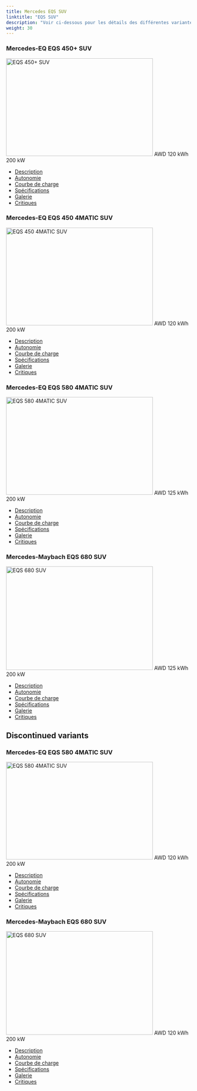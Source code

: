 ```yaml
---
title: Mercedes EQS SUV
linktitle: "EQS SUV"
description: "Voir ci-dessous pour les détails des différentes variantes de Mercedes EQS SUV"
weight: 30
---
```

<!-- markdownlint-disable MD033 -->
<!-- markdownlint-disable MD010 -->
<div class="container p-3 mb-4 bg-body-tertiary rounded border">
<h3>Mercedes-EQ EQS 450+ SUV</h3>
	<div class="row">
		<div class="col col-12 col-md-6">
			<a href="eqs_450plus_suv/"><img src="https://media.evkx.net/multimedia/models/mercedes/eqs_suv/eqs_450plus_suv/main_1_xst.jpg" class="img-fluid" width="400px" height="266px" alt="EQS 450+ SUV" ></a>
<i class="bi bi-record2-fill"></i> AWD <i class="bi bi-battery-full"></i> 120 kWh <i class="bi bi-ev-station"></i> 200 kW 
		</div>
		<div class="col col-12 col-md-6">
			<ul class="list-group list-group-flush">
				<li class="list-group-item list-group-item-action"><a href="eqs_450plus_suv/" class="text-decoration-none text-black"><i class="bi-car-front"></i> Description</a></li>
				<li class="list-group-item list-group-item-action"><a href="eqs_450plus_suv/rangeandconsumption/" class="text-decoration-none text-black" ><i class="bi-file-earmark-bar-graph"></i> Autonomie</a></li>
				<li class="list-group-item list-group-item-action"><a href="eqs_450plus_suv/chargingcurve/" class="text-decoration-none text-black" ><i class="bi-battery-charging"></i> Courbe de charge</a></li>
				<li class="list-group-item list-group-item-action"><a href="eqs_450plus_suv/specifications/" class="text-decoration-none text-black" ><i class="bi-layout-text-sidebar-reverse"></i> Spécifications</a></li>
				<li class="list-group-item list-group-item-action"><a href="eqs_450plus_suv/gallery/" class="text-decoration-none text-black" ><i class="bi-images"></i> Galerie</a></li>
				<li class="list-group-item list-group-item-action"><a href="eqs_450plus_suv/reviews/" class="text-decoration-none text-black" ><i class="bi-person-video2"></i> Critiques</a></li>
			</ul>
		</div>
	</div>
</div>
<div class="container p-3 mb-4 bg-body-tertiary rounded border">
<h3>Mercedes-EQ EQS 450 4MATIC SUV</h3>
	<div class="row">
		<div class="col col-12 col-md-6">
			<a href="eqs_450_4matic_suv/"><img src="https://media.evkx.net/multimedia/models/mercedes/eqs_suv/eqs_450_4matic_suv/main_1_xst.jpg" class="img-fluid" width="400px" height="266px" alt="EQS 450 4MATIC SUV" ></a>
<i class="bi bi-record2-fill"></i> AWD <i class="bi bi-battery-full"></i> 120 kWh <i class="bi bi-ev-station"></i> 200 kW 
		</div>
		<div class="col col-12 col-md-6">
			<ul class="list-group list-group-flush">
				<li class="list-group-item list-group-item-action"><a href="eqs_450_4matic_suv/" class="text-decoration-none text-black"><i class="bi-car-front"></i> Description</a></li>
				<li class="list-group-item list-group-item-action"><a href="eqs_450_4matic_suv/rangeandconsumption/" class="text-decoration-none text-black" ><i class="bi-file-earmark-bar-graph"></i> Autonomie</a></li>
				<li class="list-group-item list-group-item-action"><a href="eqs_450_4matic_suv/chargingcurve/" class="text-decoration-none text-black" ><i class="bi-battery-charging"></i> Courbe de charge</a></li>
				<li class="list-group-item list-group-item-action"><a href="eqs_450_4matic_suv/specifications/" class="text-decoration-none text-black" ><i class="bi-layout-text-sidebar-reverse"></i> Spécifications</a></li>
				<li class="list-group-item list-group-item-action"><a href="eqs_450_4matic_suv/gallery/" class="text-decoration-none text-black" ><i class="bi-images"></i> Galerie</a></li>
				<li class="list-group-item list-group-item-action"><a href="eqs_450_4matic_suv/reviews/" class="text-decoration-none text-black" ><i class="bi-person-video2"></i> Critiques</a></li>
			</ul>
		</div>
	</div>
</div>
<div class="container p-3 mb-4 bg-body-tertiary rounded border">
<h3>Mercedes-EQ EQS 580 4MATIC SUV</h3>
	<div class="row">
		<div class="col col-12 col-md-6">
			<a href="eqs_580_4matic_suv/"><img src="https://media.evkx.net/multimedia/models/mercedes/eqs_suv/eqs_580_4matic_suv/main_1_xst.jpg" class="img-fluid" width="400px" height="266px" alt="EQS 580 4MATIC SUV" ></a>
<i class="bi bi-record2-fill"></i> AWD <i class="bi bi-battery-full"></i> 125 kWh <i class="bi bi-ev-station"></i> 200 kW 
		</div>
		<div class="col col-12 col-md-6">
			<ul class="list-group list-group-flush">
				<li class="list-group-item list-group-item-action"><a href="eqs_580_4matic_suv/" class="text-decoration-none text-black"><i class="bi-car-front"></i> Description</a></li>
				<li class="list-group-item list-group-item-action"><a href="eqs_580_4matic_suv/rangeandconsumption/" class="text-decoration-none text-black" ><i class="bi-file-earmark-bar-graph"></i> Autonomie</a></li>
				<li class="list-group-item list-group-item-action"><a href="eqs_580_4matic_suv/chargingcurve/" class="text-decoration-none text-black" ><i class="bi-battery-charging"></i> Courbe de charge</a></li>
				<li class="list-group-item list-group-item-action"><a href="eqs_580_4matic_suv/specifications/" class="text-decoration-none text-black" ><i class="bi-layout-text-sidebar-reverse"></i> Spécifications</a></li>
				<li class="list-group-item list-group-item-action"><a href="eqs_580_4matic_suv/gallery/" class="text-decoration-none text-black" ><i class="bi-images"></i> Galerie</a></li>
				<li class="list-group-item list-group-item-action"><a href="eqs_580_4matic_suv/reviews/" class="text-decoration-none text-black" ><i class="bi-person-video2"></i> Critiques</a></li>
			</ul>
		</div>
	</div>
</div>
<div class="container p-3 mb-4 bg-body-tertiary rounded border">
<h3>Mercedes-Maybach EQS 680 SUV</h3>
	<div class="row">
		<div class="col col-12 col-md-6">
			<a href="eqs_680_suv/"><img src="https://media.evkx.net/multimedia/models/mercedes/eqs_suv/eqs_680_suv/main_1_xst.jpg" class="img-fluid" width="400px" height="282px" alt="EQS 680 SUV" ></a>
<i class="bi bi-record2-fill"></i> AWD <i class="bi bi-battery-full"></i> 125 kWh <i class="bi bi-ev-station"></i> 200 kW 
		</div>
		<div class="col col-12 col-md-6">
			<ul class="list-group list-group-flush">
				<li class="list-group-item list-group-item-action"><a href="eqs_680_suv/" class="text-decoration-none text-black"><i class="bi-car-front"></i> Description</a></li>
				<li class="list-group-item list-group-item-action"><a href="eqs_680_suv/rangeandconsumption/" class="text-decoration-none text-black" ><i class="bi-file-earmark-bar-graph"></i> Autonomie</a></li>
				<li class="list-group-item list-group-item-action"><a href="eqs_680_suv/chargingcurve/" class="text-decoration-none text-black" ><i class="bi-battery-charging"></i> Courbe de charge</a></li>
				<li class="list-group-item list-group-item-action"><a href="eqs_680_suv/specifications/" class="text-decoration-none text-black" ><i class="bi-layout-text-sidebar-reverse"></i> Spécifications</a></li>
				<li class="list-group-item list-group-item-action"><a href="eqs_680_suv/gallery/" class="text-decoration-none text-black" ><i class="bi-images"></i> Galerie</a></li>
				<li class="list-group-item list-group-item-action"><a href="eqs_680_suv/reviews/" class="text-decoration-none text-black" ><i class="bi-person-video2"></i> Critiques</a></li>
			</ul>
		</div>
	</div>
</div>
<h2>Discontinued variants</h2>

<div class="container p-3 mb-4 bg-body-tertiary rounded border">
<h3>Mercedes-EQ EQS 580 4MATIC SUV</h3>
	<div class="row">
		<div class="col col-12 col-md-6">
			<a href="eqs_580_4matic_suv_gen1/"><img src="https://media.evkx.net/multimedia/models/mercedes/eqs_suv/eqs_580_4matic_suv_gen1/main_1_xst.jpg" class="img-fluid" width="400px" height="266px" alt="EQS 580 4MATIC SUV" ></a>
<i class="bi bi-record2-fill"></i> AWD <i class="bi bi-battery-full"></i> 120 kWh <i class="bi bi-ev-station"></i> 200 kW 
		</div>
		<div class="col col-12 col-md-6">
			<ul class="list-group list-group-flush">
				<li class="list-group-item list-group-item-action"><a href="eqs_580_4matic_suv_gen1/" class="text-decoration-none text-black"><i class="bi-car-front"></i> Description</a></li>
				<li class="list-group-item list-group-item-action"><a href="eqs_580_4matic_suv_gen1/rangeandconsumption/" class="text-decoration-none text-black" ><i class="bi-file-earmark-bar-graph"></i> Autonomie</a></li>
				<li class="list-group-item list-group-item-action"><a href="eqs_580_4matic_suv_gen1/chargingcurve/" class="text-decoration-none text-black" ><i class="bi-battery-charging"></i> Courbe de charge</a></li>
				<li class="list-group-item list-group-item-action"><a href="eqs_580_4matic_suv_gen1/specifications/" class="text-decoration-none text-black" ><i class="bi-layout-text-sidebar-reverse"></i> Spécifications</a></li>
				<li class="list-group-item list-group-item-action"><a href="eqs_580_4matic_suv_gen1/gallery/" class="text-decoration-none text-black" ><i class="bi-images"></i> Galerie</a></li>
				<li class="list-group-item list-group-item-action"><a href="eqs_580_4matic_suv_gen1/reviews/" class="text-decoration-none text-black" ><i class="bi-person-video2"></i> Critiques</a></li>
			</ul>
		</div>
	</div>
</div>
<div class="container p-3 mb-4 bg-body-tertiary rounded border">
<h3>Mercedes-Maybach EQS 680 SUV</h3>
	<div class="row">
		<div class="col col-12 col-md-6">
			<a href="eqs_680_suv_gen1/"><img src="https://media.evkx.net/multimedia/models/mercedes/eqs_suv/eqs_680_suv/main_1_xst.jpg" class="img-fluid" width="400px" height="282px" alt="EQS 680 SUV" ></a>
<i class="bi bi-record2-fill"></i> AWD <i class="bi bi-battery-full"></i> 120 kWh <i class="bi bi-ev-station"></i> 200 kW 
		</div>
		<div class="col col-12 col-md-6">
			<ul class="list-group list-group-flush">
				<li class="list-group-item list-group-item-action"><a href="eqs_680_suv_gen1/" class="text-decoration-none text-black"><i class="bi-car-front"></i> Description</a></li>
				<li class="list-group-item list-group-item-action"><a href="eqs_680_suv_gen1/rangeandconsumption/" class="text-decoration-none text-black" ><i class="bi-file-earmark-bar-graph"></i> Autonomie</a></li>
				<li class="list-group-item list-group-item-action"><a href="eqs_680_suv_gen1/chargingcurve/" class="text-decoration-none text-black" ><i class="bi-battery-charging"></i> Courbe de charge</a></li>
				<li class="list-group-item list-group-item-action"><a href="eqs_680_suv_gen1/specifications/" class="text-decoration-none text-black" ><i class="bi-layout-text-sidebar-reverse"></i> Spécifications</a></li>
				<li class="list-group-item list-group-item-action"><a href="eqs_680_suv_gen1/gallery/" class="text-decoration-none text-black" ><i class="bi-images"></i> Galerie</a></li>
				<li class="list-group-item list-group-item-action"><a href="eqs_680_suv_gen1/reviews/" class="text-decoration-none text-black" ><i class="bi-person-video2"></i> Critiques</a></li>
			</ul>
		</div>
	</div>
</div>
